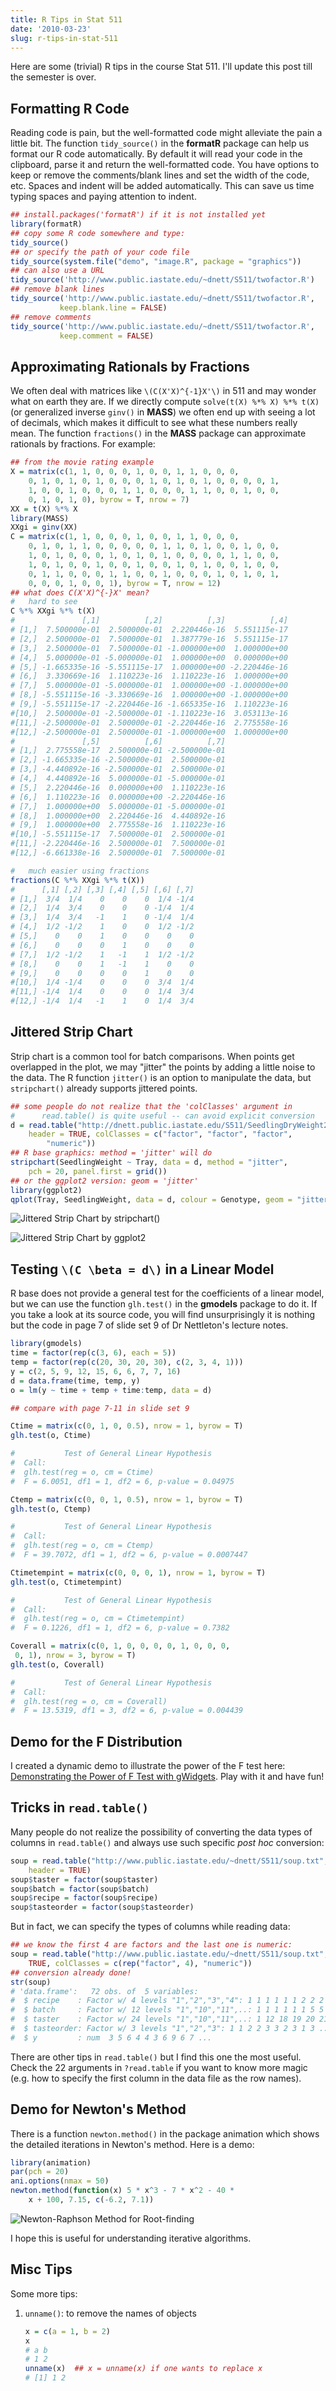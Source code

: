 ```yaml
---
title: R Tips in Stat 511
date: '2010-03-23'
slug: r-tips-in-stat-511
---
```


Here are some (trivial) R tips in the course Stat 511. I'll update this post till the semester is over.

## Formatting R Code

Reading code is pain, but the well-formatted code might alleviate the pain a little bit. The function `tidy_source()` in the **formatR** package can help us format our R code automatically. By default it will read your code in the clipboard, parse it and return the well-formatted code. You have options to keep or remove the comments/blank lines and set the width of the code, etc. Spaces and indent will be added automatically. This can save us time typing spaces and paying attention to indent.

```r 
## install.packages('formatR') if it is not installed yet
library(formatR)
## copy some R code somewhere and type:
tidy_source()
## or specify the path of your code file
tidy_source(system.file("demo", "image.R", package = "graphics"))
## can also use a URL
tidy_source('http://www.public.iastate.edu/~dnett/S511/twofactor.R')
## remove blank lines
tidy_source('http://www.public.iastate.edu/~dnett/S511/twofactor.R',
           keep.blank.line = FALSE)
## remove comments
tidy_source('http://www.public.iastate.edu/~dnett/S511/twofactor.R',
           keep.comment = FALSE)
```

## Approximating Rationals by Fractions

We often deal with matrices like `\(C(X'X)^{-1}X'\)` in 511 and may wonder what on earth they are. If we directly compute `solve(t(X) %*% X) %*% t(X)` (or generalized inverse `ginv()` in **MASS**) we often end up with seeing a lot of decimals, which makes it difficult to see what these numbers really mean. The function `fractions()` in the **MASS** package can approximate rationals by fractions. For example:

```r 
## from the movie rating example
X = matrix(c(1, 1, 0, 0, 0, 1, 0, 0, 1, 1, 0, 0, 0,
    0, 1, 0, 1, 0, 1, 0, 0, 0, 1, 0, 1, 0, 1, 0, 0, 0, 0, 1,
    1, 0, 0, 1, 0, 0, 0, 1, 1, 0, 0, 0, 1, 1, 0, 0, 1, 0, 0,
    0, 1, 0, 1, 0), byrow = T, nrow = 7)
XX = t(X) %*% X
library(MASS)
XXgi = ginv(XX)
C = matrix(c(1, 1, 0, 0, 0, 1, 0, 0, 1, 1, 0, 0, 0,
    0, 1, 0, 1, 1, 0, 0, 0, 0, 0, 1, 1, 0, 1, 0, 0, 1, 0, 0,
    1, 0, 1, 0, 0, 0, 1, 0, 1, 0, 1, 0, 0, 0, 0, 1, 1, 0, 0,
    1, 0, 1, 0, 0, 1, 0, 0, 1, 0, 0, 1, 0, 1, 0, 0, 1, 0, 0,
    0, 1, 1, 0, 0, 0, 1, 1, 0, 0, 1, 0, 0, 0, 1, 0, 1, 0, 1,
    0, 0, 0, 1, 0, 0, 1), byrow = T, nrow = 12)
## what does C(X'X)^{-}X' mean?
#   hard to see
C %*% XXgi %*% t(X)
#               [,1]          [,2]          [,3]          [,4]
# [1,]  7.500000e-01  2.500000e-01  2.220446e-16  5.551115e-17
# [2,]  2.500000e-01  7.500000e-01  1.387779e-16  5.551115e-17
# [3,]  2.500000e-01  7.500000e-01 -1.000000e+00  1.000000e+00
# [4,]  5.000000e-01 -5.000000e-01  1.000000e+00  0.000000e+00
# [5,] -1.665335e-16 -5.551115e-17  1.000000e+00 -2.220446e-16
# [6,]  3.330669e-16  1.110223e-16  1.110223e-16  1.000000e+00
# [7,]  5.000000e-01 -5.000000e-01  1.000000e+00 -1.000000e+00
# [8,] -5.551115e-16 -3.330669e-16  1.000000e+00 -1.000000e+00
# [9,] -5.551115e-17 -2.220446e-16 -1.665335e-16  1.110223e-16
#[10,]  2.500000e-01 -2.500000e-01 -1.110223e-16  3.053113e-16
#[11,] -2.500000e-01  2.500000e-01 -2.220446e-16  2.775558e-16
#[12,] -2.500000e-01  2.500000e-01 -1.000000e+00  1.000000e+00
#               [,5]          [,6]          [,7]
# [1,]  2.775558e-17  2.500000e-01 -2.500000e-01
# [2,] -1.665335e-16 -2.500000e-01  2.500000e-01
# [3,] -4.440892e-16 -2.500000e-01  2.500000e-01
# [4,]  4.440892e-16  5.000000e-01 -5.000000e-01
# [5,]  2.220446e-16  0.000000e+00  1.110223e-16
# [6,]  1.110223e-16  0.000000e+00 -2.220446e-16
# [7,]  1.000000e+00  5.000000e-01 -5.000000e-01
# [8,]  1.000000e+00  2.220446e-16  4.440892e-16
# [9,]  1.000000e+00  2.775558e-16  1.110223e-16
#[10,] -5.551115e-17  7.500000e-01  2.500000e-01
#[11,] -2.220446e-16  2.500000e-01  7.500000e-01
#[12,] -6.661338e-16  2.500000e-01  7.500000e-01

#   much easier using fractions
fractions(C %*% XXgi %*% t(X))
#      [,1] [,2] [,3] [,4] [,5] [,6] [,7]
# [1,]  3/4  1/4    0    0    0  1/4 -1/4
# [2,]  1/4  3/4    0    0    0 -1/4  1/4
# [3,]  1/4  3/4   -1    1    0 -1/4  1/4
# [4,]  1/2 -1/2    1    0    0  1/2 -1/2
# [5,]    0    0    1    0    0    0    0
# [6,]    0    0    0    1    0    0    0
# [7,]  1/2 -1/2    1   -1    1  1/2 -1/2
# [8,]    0    0    1   -1    1    0    0
# [9,]    0    0    0    0    1    0    0
#[10,]  1/4 -1/4    0    0    0  3/4  1/4
#[11,] -1/4  1/4    0    0    0  1/4  3/4
#[12,] -1/4  1/4   -1    1    0  1/4  3/4
```

## Jittered Strip Chart

Strip chart is a common tool for batch comparisons. When points get overlapped in the plot, we may "jitter" the points by adding a little noise to the data. The R function `jitter()` is an option to manipulate the data, but `stripchart()` already supports jittered points.

```r 
## some people do not realize that the 'colClasses' argument in
#      read.table() is quite useful -- can avoid explicit conversion
d = read.table("http://dnett.public.iastate.edu/S511/SeedlingDryWeight2.txt",
    header = TRUE, colClasses = c("factor", "factor", "factor",
        "numeric"))
## R base graphics: method = 'jitter' will do
stripchart(SeedlingWeight ~ Tray, data = d, method = "jitter",
    pch = 20, panel.first = grid())
## or the ggplot2 version: geom = 'jitter'
library(ggplot2)
qplot(Tray, SeedlingWeight, data = d, colour = Genotype, geom = "jitter")
```

![Jittered Strip Chart by stripchart()](https://db.yihui.org/imgur/7vqwE.png)

![Jittered Strip Chart by ggplot2](https://db.yihui.org/imgur/1Rv8t.png)

## Testing `\(C \beta = d\)` in a Linear Model

R base does not provide a general test for the coefficients of a linear model, but we can use the function `glh.test()` in the **gmodels** package to do it. If you take a look at its source code, you will find unsurprisingly it is nothing but the code in page 7 of slide set 9 of Dr Nettleton's lecture notes.

```r 
library(gmodels)
time = factor(rep(c(3, 6), each = 5))
temp = factor(rep(c(20, 30, 20, 30), c(2, 3, 4, 1)))
y = c(2, 5, 9, 12, 15, 6, 6, 7, 7, 16)
d = data.frame(time, temp, y)
o = lm(y ~ time + temp + time:temp, data = d)

## compare with page 7-11 in slide set 9

Ctime = matrix(c(0, 1, 0, 0.5), nrow = 1, byrow = T)
glh.test(o, Ctime)

#           Test of General Linear Hypothesis
#  Call:
#  glh.test(reg = o, cm = Ctime)
#  F = 6.0051, df1 = 1, df2 = 6, p-value = 0.04975

Ctemp = matrix(c(0, 0, 1, 0.5), nrow = 1, byrow = T)
glh.test(o, Ctemp)

#           Test of General Linear Hypothesis
#  Call:
#  glh.test(reg = o, cm = Ctemp)
#  F = 39.7072, df1 = 1, df2 = 6, p-value = 0.0007447

Ctimetempint = matrix(c(0, 0, 0, 1), nrow = 1, byrow = T)
glh.test(o, Ctimetempint)

#           Test of General Linear Hypothesis
#  Call:
#  glh.test(reg = o, cm = Ctimetempint)
#  F = 0.1226, df1 = 1, df2 = 6, p-value = 0.7382

Coverall = matrix(c(0, 1, 0, 0, 0, 0, 1, 0, 0, 0,
 0, 1), nrow = 3, byrow = T)
glh.test(o, Coverall)

#           Test of General Linear Hypothesis
#  Call:
#  glh.test(reg = o, cm = Coverall)
#  F = 13.5319, df1 = 3, df2 = 6, p-value = 0.004439
```

## Demo for the F Distribution

I created a dynamic demo to illustrate the power of the F test here: [Demonstrating the Power of F Test with gWidgets](/en/2010/04/demonstrating-the-power-of-f-test-with-gwidgets/). Play with it and have fun!

## Tricks in `read.table()`

Many people do not realize the possibility of converting the data types of columns in `read.table()` and always use such specific _post hoc_ conversion:

```r 
soup = read.table("http://www.public.iastate.edu/~dnett/S511/soup.txt",
    header = TRUE)
soup$taster = factor(soup$taster)
soup$batch = factor(soup$batch)
soup$recipe = factor(soup$recipe)
soup$tasteorder = factor(soup$tasteorder)
```

But in fact, we can specify the types of columns while reading data:

```r 
## we know the first 4 are factors and the last one is numeric:
soup = read.table("http://www.public.iastate.edu/~dnett/S511/soup.txt",
    TRUE, colClasses = c(rep("factor", 4), "numeric"))
## conversion already done!
str(soup)
# 'data.frame':   72 obs. of  5 variables:
#  $ recipe    : Factor w/ 4 levels "1","2","3","4": 1 1 1 1 1 1 2 2 2 2 ...
#  $ batch     : Factor w/ 12 levels "1","10","11",..: 1 1 1 1 1 1 5 5 5 5 ...
#  $ taster    : Factor w/ 24 levels "1","10","11",..: 1 12 18 19 20 21 1 12 18 19 ...
#  $ tasteorder: Factor w/ 3 levels "1","2","3": 1 1 2 2 3 3 2 3 1 3 ...
#  $ y         : num  3 5 6 4 4 3 6 9 6 7 ...
```

There are other tips in `read.table()` but I find this one the most useful. Check the 22 arguments in `?read.table` if you want to know more magic (e.g. how to specify the first column in the data file as the row names).

## Demo for Newton's Method

There is a function `newton.method()` in the package animation which shows the detailed iterations in Newton's method. Here is a demo:

```r 
library(animation)
par(pch = 20)
ani.options(nmax = 50)
newton.method(function(x) 5 * x^3 - 7 * x^2 - 40 *
    x + 100, 7.15, c(-6.2, 7.1))
```

![Newton-Raphson Method for Root-finding](https://db.yihui.org/imgur/Xj25I.gif)

I hope this is useful for understanding iterative algorithms.

## Misc Tips

Some more tips:

1. `unname()`: to remove the names of objects

    ```r
    x = c(a = 1, b = 2)
    x
    # a b
    # 1 2
    unname(x)  ## x = unname(x) if one wants to replace x
    # [1] 1 2
    ```

